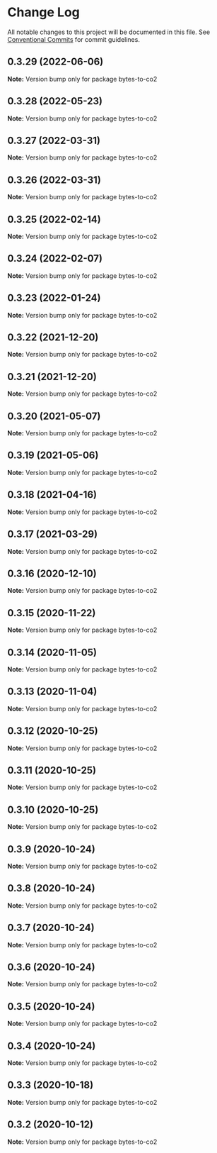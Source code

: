# Change Log

All notable changes to this project will be documented in this file.
See [Conventional Commits](https://conventionalcommits.org) for commit guidelines.

## 0.3.29 (2022-06-06)

**Note:** Version bump only for package bytes-to-co2





## 0.3.28 (2022-05-23)

**Note:** Version bump only for package bytes-to-co2





## 0.3.27 (2022-03-31)

**Note:** Version bump only for package bytes-to-co2





## 0.3.26 (2022-03-31)

**Note:** Version bump only for package bytes-to-co2





## 0.3.25 (2022-02-14)

**Note:** Version bump only for package bytes-to-co2





## 0.3.24 (2022-02-07)

**Note:** Version bump only for package bytes-to-co2





## 0.3.23 (2022-01-24)

**Note:** Version bump only for package bytes-to-co2





## 0.3.22 (2021-12-20)

**Note:** Version bump only for package bytes-to-co2





## 0.3.21 (2021-12-20)

**Note:** Version bump only for package bytes-to-co2





## 0.3.20 (2021-05-07)

**Note:** Version bump only for package bytes-to-co2





## 0.3.19 (2021-05-06)

**Note:** Version bump only for package bytes-to-co2





## 0.3.18 (2021-04-16)

**Note:** Version bump only for package bytes-to-co2





## 0.3.17 (2021-03-29)

**Note:** Version bump only for package bytes-to-co2





## 0.3.16 (2020-12-10)

**Note:** Version bump only for package bytes-to-co2





## 0.3.15 (2020-11-22)

**Note:** Version bump only for package bytes-to-co2





## 0.3.14 (2020-11-05)

**Note:** Version bump only for package bytes-to-co2





## 0.3.13 (2020-11-04)

**Note:** Version bump only for package bytes-to-co2





## 0.3.12 (2020-10-25)

**Note:** Version bump only for package bytes-to-co2





## 0.3.11 (2020-10-25)

**Note:** Version bump only for package bytes-to-co2





## 0.3.10 (2020-10-25)

**Note:** Version bump only for package bytes-to-co2





## 0.3.9 (2020-10-24)

**Note:** Version bump only for package bytes-to-co2





## 0.3.8 (2020-10-24)

**Note:** Version bump only for package bytes-to-co2





## 0.3.7 (2020-10-24)

**Note:** Version bump only for package bytes-to-co2





## 0.3.6 (2020-10-24)

**Note:** Version bump only for package bytes-to-co2





## 0.3.5 (2020-10-24)

**Note:** Version bump only for package bytes-to-co2





## 0.3.4 (2020-10-24)

**Note:** Version bump only for package bytes-to-co2





## 0.3.3 (2020-10-18)

**Note:** Version bump only for package bytes-to-co2





## 0.3.2 (2020-10-12)

**Note:** Version bump only for package bytes-to-co2
